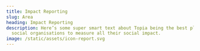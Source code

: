 ```yaml
---
title: Impact Reporting
slug: Area
heading: Impact Reporting
description: Here’s some super smart text about Topia being the best place for
  social organisations to measure all their social impact.
image: /static/assets/icon-report.svg
---
```

